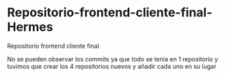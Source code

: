 # Repositorio-frontend-cliente-final-Hermes
Repositorio frontend cliente final

No se pueden observar los commits ya que todo se tenia en 1 repositorio y tuvimos que crear los 4 repositorios nuevos y añadir cada uno en su lugar
